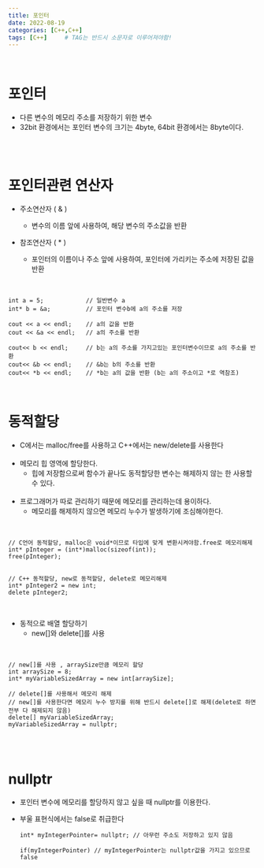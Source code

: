 ```yaml
---
title: 포인터
date: 2022-08-19
categories: [C++,C++]
tags: [C++]		# TAG는 반드시 소문자로 이루어져야함!
---
```




<br>

포인터
====================
* 다른 변수의 메모리 주소를 저장하기 위한 변수 <br>
* 32bit 환경에서는 포인터 변수의 크기는 4byte, 64bit 환경에서는 8byte이다.



<br><br>

포인터관련 연산자
=====================
* 주소연산자 ( & )
  * 변수의 이름 앞에 사용하여, 해당 변수의 주소값을 반환


* 참조연산자 ( * )
  * 포인터의 이름이나 주소 앞에 사용하여, 포인터에 가리키는 주소에 저장된 값을 반환
  


<br>

    int a = 5;            // 일반변수 a
    int* b = &a;          // 포인터 변수b에 a의 주소를 저장

    cout << a << endl;    // a의 값을 반환
    cout << &a << endl;   // a의 주소를 반환

    cout<< b << endl;     // b는 a의 주소를 가지고있는 포인터변수이므로 a의 주소를 반환
    cout<< &b << endl;    // &b는 b의 주소를 반환
    cout<< *b << endl;    // *b는 a의 값을 반환 (b는 a의 주소이고 *로 역참조)

<br>


동적할당
=============================

 * C에서는 malloc/free를 사용하고 C++에서는 new/delete를 사용한다<br><br>
 * 메모리 힙 영역에 할당한다.
   * 힙에 저장함으로써 함수가 끝나도 동적할당한 변수는 해제하지 않는 한 사용할 수 있다.<br><br>
 * 프로그래머가 따로 관리하기 때문에 메모리를 관리하는데 용이하다.
   * 메모리를 해제하지 않으면 메모리 누수가 발생하기에 조심해야한다.
   
  
<br>

    // C언어 동적할당, malloc은 void*이므로 타입에 맞게 변환시켜야함.free로 메모리해제
    int* pInteger = (int*)malloc(sizeof(int));
    free(pInteger);


    // C++ 동적할당, new로 동적할당, delete로 메모리해제
    int* pInteger2 = new int;
    delete pInteger2;

<br>

* 동적으로 배열 할당하기
  * new[]와 delete[]를 사용


<br>

    // new[]를 사용 , arraySize만큼 메모리 할당
    int arraySize = 8;
    int* myVariableSizedArray = new int[arraySize];

    // delete[]를 사용해서 메모리 해제
    // new[]를 사용한다면 메모리 누수 방지를 위해 반드시 delete[]로 해제(delete로 하면 전부 다 해제되지 않음)
    delete[] myVariableSizedArray;
    myVariableSizedArray = nullptr; 
 
<br><br>

nullptr
=======================
* 포인터 변수에 메모리를 할당하지 않고 싶을 때 nullptr를 이용한다.
* 부울 표현식에서는 false로 취급한다

      int* myIntegerPointer= nullptr; // 아무런 주소도 저장하고 있지 않음

      if(myIntegerPointer) // myIntegerPointer는 nullptr값을 가지고 있으므로 false

<br>